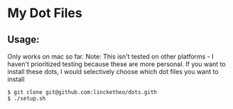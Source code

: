 # My Dot Files

## Usage:
Only works on mac so far.
Note: This isn't tested on other platforms - I haven't prioritized testing because these are more personal. 
If you want to install these dots, I would selectively choose which dot files you want to install
```
$ git clone git@github.com:lincketheo/dots.gith
$ ./setup.sh
```

